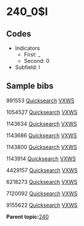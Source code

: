 # 240\_0$l

## Codes

-   Indicators
    -   First: \_
    -   Second: 0
-   Subfield: l

## Sample bibs

991553 [Quicksearch](https://search.library.yale.edu/catalog/991553) [VXWS](http://prodorbis.library.yale.edu:7014/vxws/GetHoldingsService?bibId=991553)

1054527 [Quicksearch](https://search.library.yale.edu/catalog/1054527) [VXWS](http://prodorbis.library.yale.edu:7014/vxws/GetHoldingsService?bibId=1054527)

1143634 [Quicksearch](https://search.library.yale.edu/catalog/1143634) [VXWS](http://prodorbis.library.yale.edu:7014/vxws/GetHoldingsService?bibId=1143634)

1143686 [Quicksearch](https://search.library.yale.edu/catalog/1143686) [VXWS](http://prodorbis.library.yale.edu:7014/vxws/GetHoldingsService?bibId=1143686)

1143800 [Quicksearch](https://search.library.yale.edu/catalog/1143800) [VXWS](http://prodorbis.library.yale.edu:7014/vxws/GetHoldingsService?bibId=1143800)

1143914 [Quicksearch](https://search.library.yale.edu/catalog/1143914) [VXWS](http://prodorbis.library.yale.edu:7014/vxws/GetHoldingsService?bibId=1143914)

4429157 [Quicksearch](https://search.library.yale.edu/catalog/4429157) [VXWS](http://prodorbis.library.yale.edu:7014/vxws/GetHoldingsService?bibId=4429157)

6218273 [Quicksearch](https://search.library.yale.edu/catalog/6218273) [VXWS](http://prodorbis.library.yale.edu:7014/vxws/GetHoldingsService?bibId=6218273)

7120092 [Quicksearch](https://search.library.yale.edu/catalog/7120092) [VXWS](http://prodorbis.library.yale.edu:7014/vxws/GetHoldingsService?bibId=7120092)

9155622 [Quicksearch](https://search.library.yale.edu/catalog/9155622) [VXWS](http://prodorbis.library.yale.edu:7014/vxws/GetHoldingsService?bibId=9155622)

**Parent topic:**[240](../../tags/240/240.md)

